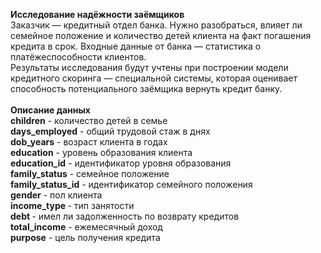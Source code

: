 <b>Исследование надёжности заёмщиков</b><br/>
Заказчик — кредитный отдел банка. Нужно разобраться, влияет ли семейное положение и количество детей клиента на факт погашения кредита в срок. Входные данные от банка — статистика о платёжеспособности клиентов.<br/>
Результаты исследования будут учтены при построении модели кредитного скоринга — специальной системы, которая оценивает способность потенциального заёмщика вернуть кредит банку.<br/><br/>
<b>Описание данных</b><br/>
<b>children</b> - количество детей в семье<br/>
<b>days_employed</b> - общий трудовой стаж в днях<br/>
<b>dob_years</b> - возраст клиента в годах<br/>
<b>education</b> - уровень образования клиента<br/>
<b>education_id</b> - идентификатор уровня образования<br/>
<b>family_status</b> - семейное положение<br/>
<b>family_status_id</b> - идентификатор семейного положения<br/>
<b>gender</b> - пол клиента<br/>
<b>income_type </b> - тип занятости<br/>
<b>debt </b> -  имел ли задолженность по возврату кредитов<br/>
<b>total_income</b> - ежемесячный доход<br/>
<b>purpose</b> - цель получения кредита
